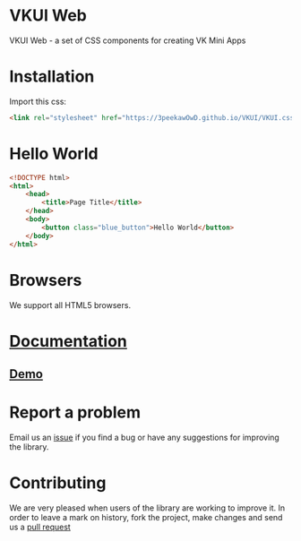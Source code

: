 # VKUI Web
VKUI Web - a set of CSS components for creating VK Mini Apps

# Installation

Import this css:
```html
<link rel="stylesheet" href="https://3peekawOwD.github.io/VKUI/VKUI.css">
```

# Hello World

```html
<!DOCTYPE html>
<html>
	<head>
		<title>Page Title</title>
	</head>
	<body>
	    <button class="blue_button">Hello World</button>
	</body>
</html>
```

# Browsers 

We support all HTML5 browsers.

# [Documentation](https://github.com/3peekawOwD/VKUI/tree/master/docs)

## [Demo](https://3peekawOwD.github.io/VKUI/index.html)

# Report a problem

Email us an [issue](https://github.com/3peekawOwD/VKUI/issues/new) if you find a bug or have any suggestions for improving the library.

# Contributing

We are very pleased when users of the library are working to improve it. In order to leave a mark on history, fork the project, make changes and send us a [pull request](https://github.com/3peekawOwD/VKUI/pulls)
